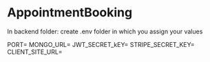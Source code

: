 # AppointmentBooking

In backend folder:
create .env folder in which you assign your values

PORT=
MONGO_URL=
JWT_SECRET_kEY=
STRIPE_SECRET_KEY=
CLIENT_SITE_URL=
